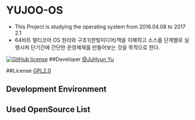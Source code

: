 # YUJOO-OS
- This Project is studying the operating system from 2016.04.08 to 2017 2.1
- 64비트 멀티코어 OS 원리와 구조1(한빛미디어)책을 이해하고 소스를 단계별로 실행시켜 단기간에 간단한 운영체제를 만들어보는 것을 목적으로 한다.

[![GitHub license](https://img.shields.io/badge/license-GPLv2-blue.svg)](https://github.com/formfoxk/YUJOO-OS/blob/master/LICENSE)
##Developer
[@JuHyun Yu](https://github.com/formfoxk)

##License
[GPL2.0](https://github.com/formfoxk/YUJOO-OS/blob/master/LICENSE) 

## Development Environment

## Used OpenSource List

